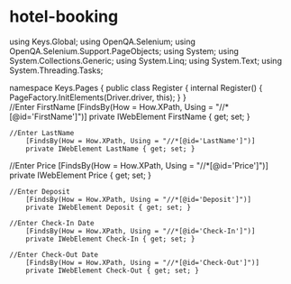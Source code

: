# hotel-booking

using Keys.Global;
using OpenQA.Selenium;
using OpenQA.Selenium.Support.PageObjects;
using System;
using System.Collections.Generic;
using System.Linq;
using System.Text;
using System.Threading.Tasks;

namespace Keys.Pages
{
    public class Register
    {
        internal Register()
        {
            PageFactory.InitElements(Driver.driver, this);
        }
   }    
             //Enter FirstName
        [FindsBy(How = How.XPath, Using = "//*[@id='FirstName']")]
        private IWebElement FirstName { get; set; }
       
    //Enter LastName
        [FindsBy(How = How.XPath, Using = "//*[@id='LastName']")]
        private IWebElement LastName { get; set; }
    
   //Enter Price
        [FindsBy(How = How.XPath, Using = "//*[@id='Price']")]
        private IWebElement Price { get; set; }
    
    //Enter Deposit
        [FindsBy(How = How.XPath, Using = "//*[@id='Deposit']")]
        private IWebElement Deposit { get; set; }
    
    //Enter Check-In Date
        [FindsBy(How = How.XPath, Using = "//*[@id='Check-In']")]
        private IWebElement Check-In { get; set; }
        
    //Enter Check-Out Date
        [FindsBy(How = How.XPath, Using = "//*[@id='Check-Out']")]
        private IWebElement Check-Out { get; set; }
    
    
        
